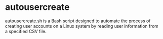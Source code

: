 # autousercreate
autousercreate.sh is a Bash script designed to automate the process of creating user accounts on a Linux system by reading user information from a specified CSV file.
